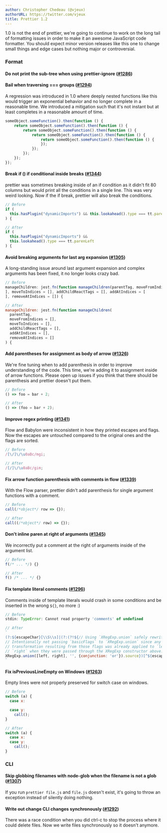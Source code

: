 ```yaml
---
author: Christopher Chedeau (@vjeux)
authorURL: https://twitter.com/vjeux
title: Prettier 1.2
---
```


1.0 is not the end of prettier, we're going to continue to work on the long tail of formatting issues in order to make it an awesome JavaScript code formatter. You should expect minor version releases like this one to change small things and edge cases but nothing major or controversial.

<!--truncate-->

### Format

#### Do not print the sub-tree when using prettier-ignore ([#1286](https://github.com/prettier/prettier/pull/1286))

#### Bail when traversing === groups ([#1294](https://github.com/prettier/prettier/pull/1294))

A regression was introduced in 1.0 where deeply nested functions like this would trigger an exponential behavior and no longer complete in a reasonable time. We introduced a mitigation such that it's not instant but at least completes in a reasonable amount of time.

<!-- prettier-ignore -->
```js
someObject.someFunction().then(function () {
    return someObject.someFunction().then(function () {
        return someObject.someFunction().then(function () {
            return someObject.someFunction().then(function () {
                return someObject.someFunction().then(function () {
                });
            });
        });
    });
});
```

#### Break if () if conditional inside breaks ([#1344](https://github.com/prettier/prettier/pull/1344))

prettier was sometimes breaking inside of an if condition as it didn't fit 80 columns but would print all the conditions in a single line. This was very weird looking. Now if the if break, prettier will also break the conditions.

<!-- prettier-ignore -->
```js
// Before
if (
  this.hasPlugin("dynamicImports") && this.lookahead().type === tt.parenLeft
) {

// After
if (
  this.hasPlugin("dynamicImports") &&
  this.lookahead().type === tt.parenLeft
) {
```

#### Avoid breaking arguments for last arg expansion ([#1305](https://github.com/prettier/prettier/pull/1305))

A long-standing issue around last argument expansion and complex arguments has been fixed, it no longer looks crazy bad.

<!-- prettier-ignore -->
```js
// Before
manageChildren: jest.fn(function manageChildren(parentTag, moveFromIndices = [
], moveToIndices = [], addChildReactTags = [], addAtIndices = [
], removeAtIndices = []) {

// After
manageChildren: jest.fn(function manageChildren(
  parentTag,
  moveFromIndices = [],
  moveToIndices = [],
  addChildReactTags = [],
  addAtIndices = [],
  removeAtIndices = []
) {
```

#### Add parentheses for assignment as body of arrow ([#1326](https://github.com/prettier/prettier/pull/1326))

We're fine tuning when to add parenthesis in order to improve understanding of the code. This time, we're adding it to assignment inside of arrow functions. Please open up issues if you think that there should be parenthesis and prettier doesn't put them.

<!-- prettier-ignore -->
```js
// Before
() => foo = bar + 2;

// After
() => (foo = bar + 2);
```

#### Improve regex printing ([#1341](https://github.com/prettier/prettier/pull/1341))

Flow and Babylon were inconsistent in how they printed escapes and flags. Now the escapes are untouched compared to the original ones and the flags are sorted.

<!-- prettier-ignore -->
```js
// Before
/[\/]\/\u0aBc/mgi;

// After
/[/]\/\u0aBc/gim;
```

#### Fix arrow function parenthesis with comments in flow ([#1339](https://github.com/prettier/prettier/pull/1339))

With the Flow parser, prettier didn't add parenthesis for single argument functions with a comment.

<!-- prettier-ignore -->
```js
// Before
call(/*object*/ row => {});

// After
call((/*object*/ row) => {});
```

#### Don't inline paren at right of arguments ([#1345](https://github.com/prettier/prettier/pull/1345))

We incorrectly put a comment at the right of arguments inside of the argument list.

<!-- prettier-ignore -->
```js
// Before
f(/* ... */) {}

// After
f() /* ... */ {}
```

#### Fix template literal comments ([#1296](https://github.com/prettier/prettier/pull/1296))

Comments inside of template literals would crash in some conditions and be inserted in the wrong `${}`, no more :)

<!-- prettier-ignore -->
```js
// Before
stdin: TypeError: Cannot read property 'comments' of undefined

// After
`
(?:${escapeChar}[\\S\\s]|(?:(?!${// Using `XRegExp.union` safely rewrites backreferences in `left` and `right`.
// Intentionally not passing `basicFlags` to `XRegExp.union` since any syntax
// transformation resulting from those flags was already applied to `left` and
// `right` when they were passed through the XRegExp constructor above.
XRegExp.union([left, right], '', {conjunction: 'or'}).source})[^${escapeChar}])+)+
`
```

#### Fix isPreviousLineEmpty on Windows ([#1263](https://github.com/prettier/prettier/pull/1263))

Empty lines were not properly preserved for switch case on windows.

<!-- prettier-ignore -->
```js
// Before
switch (a) {
  case x:

  case y:
    call();
}

// After
switch (a) {
  case x:
  case y:
    call();
}
```

### CLI

#### Skip globbing filenames with node-glob when the filename is not a glob ([#1307](https://github.com/prettier/prettier/pull/1307))

If you run `prettier file.js` and `file.js` doesn't exist, it's going to throw an exception instead of silently doing nothing.

#### Write out change CLI changes synchronously ([#1292](https://github.com/prettier/prettier/pull/1292))

There was a race condition when you did ctrl-c to stop the process where it could delete files. Now we write files synchronously so it doesn't anymore.
